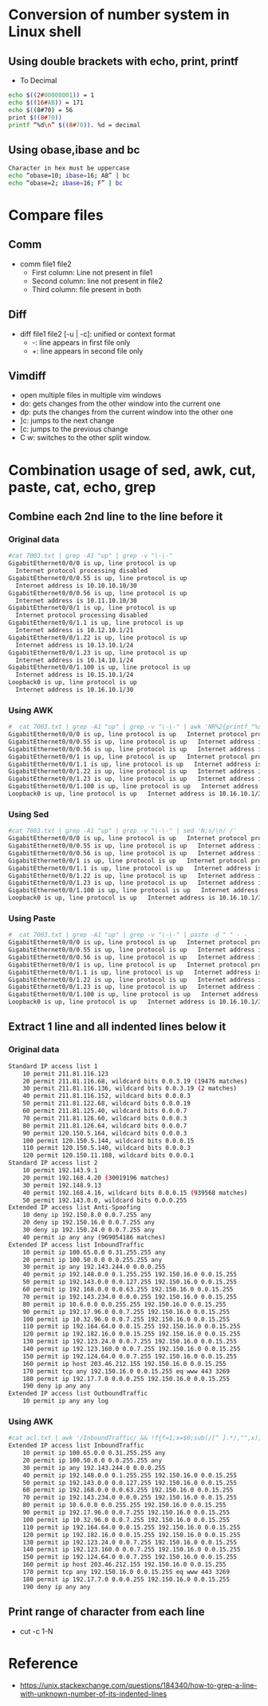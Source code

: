 # Conversion of number system in Linux shell
## Using double brackets with echo, print, printf

- To Decimal
```bash
echo $((2#00000001)) = 1
echo $((16#AB)) = 171
echo $((8#70) = 56
print $((8#70))
printf “%d\n” $((8#70)). %d = decimal
```

## Using obase,ibase and bc
```bash
Character in hex must be uppercase
echo “obase=10; ibase=16; AB” | bc
echo “obase=2; ibase=16; F” | bc
```

# Compare files
## Comm

- comm file1 file2
    - First column: Line not present in file1
    - Second column: line not present in file2
    - Third column: file present in both

## Diff

- diff file1 file2 [-u | -c]: unified or context format
    - -: line appears in first file only
    - +: line appears in second file only

## Vimdiff

- open multiple files in multiple vim windows
- do: gets changes from the other window into the current one
- dp: puts the changes from the current window into the other one
- ]c: jumps to the next change
- [c: jumps to the previous change
- C w: switches to the other split window.

# Combination usage of sed, awk, cut, paste, cat, echo, grep

## Combine each 2nd line to the line before it

### Original data
```bash
#cat 7003.txt | grep -A1 "up" | grep -v "\-\-"
GigabitEthernet0/0/0 is up, line protocol is up
  Internet protocol processing disabled
GigabitEthernet0/0/0.55 is up, line protocol is up
  Internet address is 10.10.10.10/30
GigabitEthernet0/0/0.56 is up, line protocol is up
  Internet address is 10.11.10.10/30
GigabitEthernet0/0/1 is up, line protocol is up
  Internet protocol processing disabled
GigabitEthernet0/0/1.1 is up, line protocol is up
  Internet address is 10.12.10.1/21
GigabitEthernet0/0/1.22 is up, line protocol is up
  Internet address is 10.13.10.1/24
GigabitEthernet0/0/1.23 is up, line protocol is up
  Internet address is 10.14.10.1/24
GigabitEthernet0/0/1.100 is up, line protocol is up
  Internet address is 10.15.10.1/24
Loopback0 is up, line protocol is up
  Internet address is 10.16.10.1/30
```

### Using AWK
```bash
#  cat 7003.txt | grep -A1 "up" | grep -v "\-\-" | awk 'NR%2{printf "%s ",$0;next;}1'
GigabitEthernet0/0/0 is up, line protocol is up   Internet protocol processing disabled
GigabitEthernet0/0/0.55 is up, line protocol is up   Internet address is 10.10.10.10/30
GigabitEthernet0/0/0.56 is up, line protocol is up   Internet address is 110.11.10.10/30
GigabitEthernet0/0/1 is up, line protocol is up   Internet protocol processing disabled
GigabitEthernet0/0/1.1 is up, line protocol is up   Internet address is 10.12.10.1/21
GigabitEthernet0/0/1.22 is up, line protocol is up   Internet address is 10.13.10.1/24
GigabitEthernet0/0/1.23 is up, line protocol is up   Internet address is 10.14.10.1/24
GigabitEthernet0/0/1.100 is up, line protocol is up   Internet address is 10.15.10.1/24
Loopback0 is up, line protocol is up   Internet address is 10.16.10.1/30
```

### Using Sed
```bash
#cat 7003.txt | grep -A1 "up" | grep -v "\-\-" | sed 'N;s/\n/ /'
GigabitEthernet0/0/0 is up, line protocol is up   Internet protocol processing disabled
GigabitEthernet0/0/0.55 is up, line protocol is up   Internet address is 10.10.10.10/30
GigabitEthernet0/0/0.56 is up, line protocol is up   Internet address is 110.11.10.10/30
GigabitEthernet0/0/1 is up, line protocol is up   Internet protocol processing disabled
GigabitEthernet0/0/1.1 is up, line protocol is up   Internet address is 10.12.10.1/21
GigabitEthernet0/0/1.22 is up, line protocol is up   Internet address is 10.13.10.1/24
GigabitEthernet0/0/1.23 is up, line protocol is up   Internet address is 10.14.10.1/24
GigabitEthernet0/0/1.100 is up, line protocol is up   Internet address is 10.15.10.1/24
Loopback0 is up, line protocol is up   Internet address is 10.16.10.1/30
```

### Using Paste
```bash
#  cat 7003.txt | grep -A1 "up" | grep -v "\-\-" | paste -d " " - -
GigabitEthernet0/0/0 is up, line protocol is up   Internet protocol processing disabled
GigabitEthernet0/0/0.55 is up, line protocol is up   Internet address is 10.10.10.10/30
GigabitEthernet0/0/0.56 is up, line protocol is up   Internet address is 110.11.10.10/30
GigabitEthernet0/0/1 is up, line protocol is up   Internet protocol processing disabled
GigabitEthernet0/0/1.1 is up, line protocol is up   Internet address is 10.12.10.1/21
GigabitEthernet0/0/1.22 is up, line protocol is up   Internet address is 10.13.10.1/24
GigabitEthernet0/0/1.23 is up, line protocol is up   Internet address is 10.14.10.1/24
GigabitEthernet0/0/1.100 is up, line protocol is up   Internet address is 10.15.10.1/24
Loopback0 is up, line protocol is up   Internet address is 10.16.10.1/30
```

## Extract 1 line and all indented lines below it

### Original data
```bash
Standard IP access list 1
    10 permit 211.81.116.123
    20 permit 211.81.116.68, wildcard bits 0.0.3.19 (19476 matches)
    30 permit 211.81.116.136, wildcard bits 0.0.3.19 (2 matches)
    40 permit 211.81.116.152, wildcard bits 0.0.0.3
    50 permit 211.81.122.68, wildcard bits 0.0.0.19
    60 permit 211.81.125.40, wildcard bits 0.0.0.7
    70 permit 211.81.126.60, wildcard bits 0.0.0.3
    80 permit 211.81.126.64, wildcard bits 0.0.0.7
    90 permit 120.150.5.164, wildcard bits 0.0.0.3
    100 permit 120.150.5.144, wildcard bits 0.0.0.15
    110 permit 120.150.5.140, wildcard bits 0.0.0.3
    120 permit 120.150.11.188, wildcard bits 0.0.0.1
Standard IP access list 2
    10 permit 192.143.9.1
    20 permit 192.168.4.20 (30019196 matches)
    30 permit 192.148.9.13
    40 permit 192.168.4.16, wildcard bits 0.0.0.15 (939568 matches)
    50 permit 192.143.0.0, wildcard bits 0.0.0.255
Extended IP access list Anti-Spoofing
    10 deny ip 192.150.8.0 0.0.7.255 any
    20 deny ip 192.150.16.0 0.0.7.255 any
    30 deny ip 192.150.24.0 0.0.7.255 any
    40 permit ip any any (969054186 matches)
Extended IP access list InboundTraffic
    10 permit ip 100.65.0.0 0.31.255.255 any
    20 permit ip 100.50.0.0 0.0.255.255 any
    30 permit ip any 192.143.244.0 0.0.0.255
    40 permit ip 192.148.0.0 0.1.255.255 192.150.16.0 0.0.15.255
    50 permit ip 192.143.0.0 0.0.127.255 192.150.16.0 0.0.15.255
    60 permit ip 192.168.0.0 0.0.63.255 192.150.16.0 0.0.15.255
    70 permit ip 192.143.234.0 0.0.0.255 192.150.16.0 0.0.15.255
    80 permit ip 10.6.0.0 0.0.255.255 192.150.16.0 0.0.15.255
    90 permit ip 192.17.96.0 0.0.7.255 192.150.16.0 0.0.15.255
    100 permit ip 10.32.96.0 0.0.7.255 192.150.16.0 0.0.15.255
    110 permit ip 192.164.64.0 0.0.15.255 192.150.16.0 0.0.15.255
    120 permit ip 192.182.16.0 0.0.15.255 192.150.16.0 0.0.15.255
    130 permit ip 192.123.24.0 0.0.7.255 192.150.16.0 0.0.15.255
    140 permit ip 192.123.160.0 0.0.7.255 192.150.16.0 0.0.15.255
    150 permit ip 192.124.64.0 0.0.7.255 192.150.16.0 0.0.15.255
    160 permit ip host 203.46.212.155 192.150.16.0 0.0.15.255
    170 permit tcp any 192.150.16.0 0.0.15.255 eq www 443 3269
    180 permit ip 192.17.7.0 0.0.0.255 192.150.16.0 0.0.15.255
    190 deny ip any any
Extended IP access list OutboundTraffic
    10 permit ip any any log
```

### Using AWK
```bash
#cat acl.txt | awk '/InboundTraffic/ && !f{f=1;x=$0;sub(/[^ ].*/,"",x);x=x" ";print;next} f {if (substr($0,1,length(x))==x)print; else f=0}'
Extended IP access list InboundTraffic
    10 permit ip 100.65.0.0 0.31.255.255 any
    20 permit ip 100.50.0.0 0.0.255.255 any
    30 permit ip any 192.143.244.0 0.0.0.255
    40 permit ip 192.148.0.0 0.1.255.255 192.150.16.0 0.0.15.255
    50 permit ip 192.143.0.0 0.0.127.255 192.150.16.0 0.0.15.255
    60 permit ip 192.168.0.0 0.0.63.255 192.150.16.0 0.0.15.255
    70 permit ip 192.143.234.0 0.0.0.255 192.150.16.0 0.0.15.255
    80 permit ip 10.6.0.0 0.0.255.255 192.150.16.0 0.0.15.255
    90 permit ip 192.17.96.0 0.0.7.255 192.150.16.0 0.0.15.255
    100 permit ip 10.32.96.0 0.0.7.255 192.150.16.0 0.0.15.255
    110 permit ip 192.164.64.0 0.0.15.255 192.150.16.0 0.0.15.255
    120 permit ip 192.182.16.0 0.0.15.255 192.150.16.0 0.0.15.255
    130 permit ip 192.123.24.0 0.0.7.255 192.150.16.0 0.0.15.255
    140 permit ip 192.123.160.0 0.0.7.255 192.150.16.0 0.0.15.255
    150 permit ip 192.124.64.0 0.0.7.255 192.150.16.0 0.0.15.255
    160 permit ip host 203.46.212.155 192.150.16.0 0.0.15.255
    170 permit tcp any 192.150.16.0 0.0.15.255 eq www 443 3269
    180 permit ip 192.17.7.0 0.0.0.255 192.150.16.0 0.0.15.255
    190 deny ip any any
```

## Print range of character from each line

- cut -c 1-N

# Reference

- https://unix.stackexchange.com/questions/184340/how-to-grep-a-line-with-unknown-number-of-its-indented-lines